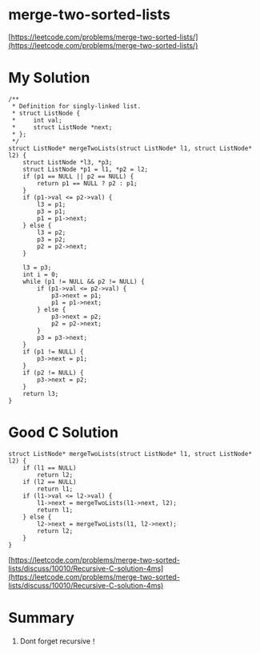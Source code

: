 # merge-two-sorted-lists

[https://leetcode.com/problems/merge-two-sorted-lists/](https://leetcode.com/problems/merge-two-sorted-lists/)

# My Solution

```
/**
 * Definition for singly-linked list.
 * struct ListNode {
 *     int val;
 *     struct ListNode *next;
 * };
 */
struct ListNode* mergeTwoLists(struct ListNode* l1, struct ListNode* l2) {
    struct ListNode *l3, *p3;
    struct ListNode *p1 = l1, *p2 = l2;
    if (p1 == NULL || p2 == NULL) {
        return p1 == NULL ? p2 : p1;
    }
    if (p1->val <= p2->val) {
        l3 = p1;
        p3 = p1;
        p1 = p1->next;
    } else {
        l3 = p2;
        p3 = p2;
        p2 = p2->next;
    }
     
    l3 = p3;
    int i = 0;
    while (p1 != NULL && p2 != NULL) {
        if (p1->val <= p2->val) {
            p3->next = p1;
            p1 = p1->next;
        } else {
            p3->next = p2;
            p2 = p2->next;   
        }
        p3 = p3->next;
    }
    if (p1 != NULL) {
 		p3->next = p1;
    }
    if (p2 != NULL) {
        p3->next = p2;
    }
    return l3;
}
```


# Good C Solution

```
struct ListNode* mergeTwoLists(struct ListNode* l1, struct ListNode* l2) {
    if (l1 == NULL)
        return l2;
    if (l2 == NULL)
        return l1;
    if (l1->val <= l2->val) {
        l1->next = mergeTwoLists(l1->next, l2);
        return l1;
    } else {
        l2->next = mergeTwoLists(l1, l2->next);
        return l2;
    }
}
```

[https://leetcode.com/problems/merge-two-sorted-lists/discuss/10010/Recursive-C-solution-4ms](https://leetcode.com/problems/merge-two-sorted-lists/discuss/10010/Recursive-C-solution-4ms)

# Summary

1. Dont forget recursive！
